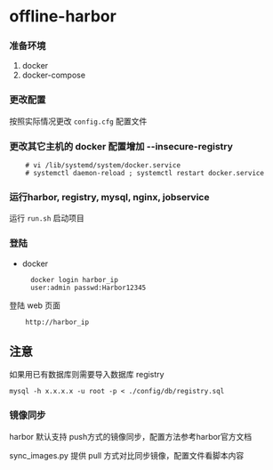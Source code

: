 # offline-harbor
### 准备环境
1. docker
2. docker-compose

### 更改配置
按照实际情况更改 `config.cfg` 配置文件
### 更改其它主机的 docker 配置增加 --insecure-registry
        # vi /lib/systemd/system/docker.service
        # systemctl daemon-reload ; systemctl restart docker.service
### 运行harbor, registry, mysql, nginx, jobservice
运行 `run.sh` 启动项目
### 登陆 
- docker
    
        docker login harbor_ip     
        user:admin passwd:Harbor12345
登陆 web 页面
    
        http://harbor_ip

## 注意
如果用已有数据库则需要导入数据库 registry

    mysql -h x.x.x.x -u root -p < ./config/db/registry.sql
    
### 镜像同步

harbor 默认支持 push方式的镜像同步，配置方法参考harbor官方文档

sync_images.py 提供 pull 方式对比同步镜像，配置文件看脚本内容
